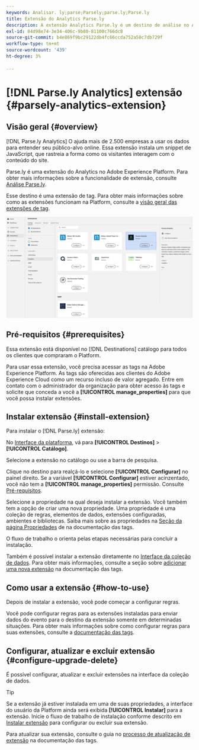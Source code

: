 ```yaml
---
keywords: Analisar. ly;parse;Parsely;parse.ly;Parse.ly
title: Extensão do Analytics Parse.ly
description: A extensão Analytics Parse.ly é um destino de análise no Adobe Experience Platform. Para obter mais informações sobre a funcionalidade de extensão, consulte a página de extensão no Adobe Exchange.
exl-id: 84d98e74-3e34-406c-9b80-81100c766dc8
source-git-commit: b4e869f9bc29122db4fc66ccda752a50c7db729f
workflow-type: tm+mt
source-wordcount: '439'
ht-degree: 3%

---
```


# [!DNL Parse.ly Analytics] extensão {#parsely-analytics-extension}

## Visão geral {#overview}

[!DNL Parse.ly Analytics] O ajuda mais de 2.500 empresas a usar os dados para entender seu público-alvo online. Essa extensão instala um snippet de JavaScript, que rastreia a forma como os visitantes interagem com o conteúdo do site.

Parse.ly é uma extensão do Analytics no Adobe Experience Platform. Para obter mais informações sobre a funcionalidade de extensão, consulte [Análise Parse.ly](https://www.parse.ly/).

Esse destino é uma extensão de tag. Para obter mais informações sobre como as extensões funcionam na Platform, consulte a [visão geral das extensões de tag](../launch-extensions/overview.md).

![Extensão do Analytics Parse.ly](../../assets/catalog/analytics/parsely/catalog.png)

## Pré-requisitos {#prerequisites}

Essa extensão está disponível no [!DNL Destinations] catálogo para todos os clientes que compraram o Platform.

Para usar essa extensão, você precisa acessar as tags na Adobe Experience Platform. As tags são oferecidas aos clientes do Adobe Experience Cloud como um recurso incluso de valor agregado. Entre em contato com o administrador da organização para obter acesso às tags e solicite que conceda a você a **[!UICONTROL manage_properties]** para que você possa instalar extensões.

## Instalar extensão {#install-extension}

Para instalar o [!DNL Parse.ly] extensão:

No [Interface da plataforma](https://platform.adobe.com/), vá para **[!UICONTROL Destinos]** > **[!UICONTROL Catálogo]**.

Selecione a extensão no catálogo ou use a barra de pesquisa.

Clique no destino para realçá-lo e selecione **[!UICONTROL Configurar]** no painel direito. Se a variável **[!UICONTROL Configurar]** estiver acinzentado, você não tem a **[!UICONTROL manage_properties]** permissão. Consulte [Pré-requisitos](#prerequisites).

Selecione a propriedade na qual deseja instalar a extensão. Você também tem a opção de criar uma nova propriedade. Uma propriedade é uma coleção de regras, elementos de dados, extensões configuradas, ambientes e bibliotecas. Saiba mais sobre as propriedades na [Seção da página Propriedades](../../../tags/ui/administration/companies-and-properties.md#properties-page) de na documentação das tags.

O fluxo de trabalho o orienta pelas etapas necessárias para concluir a instalação.

Também é possível instalar a extensão diretamente no [Interface da coleção de dados](https://experience.adobe.com/#/data-collection/). Para obter mais informações, consulte a seção sobre [adicionar uma nova extensão](../../../tags/ui/managing-resources/extensions/overview.md#add-a-new-extension) na documentação das tags.

## Como usar a extensão {#how-to-use}

Depois de instalar a extensão, você pode começar a configurar regras.

Você pode configurar regras para as extensões instaladas para enviar dados do evento para o destino da extensão somente em determinadas situações. Para obter mais informações sobre como configurar regras para suas extensões, consulte a [documentação das tags](../../../tags/ui/managing-resources/rules.md).

## Configurar, atualizar e excluir extensão {#configure-upgrade-delete}

É possível configurar, atualizar e excluir extensões na interface da coleção de dados.

>[!TIP]
>
>Se a extensão já estiver instalada em uma de suas propriedades, a interface do usuário da Platform ainda será exibida **[!UICONTROL Instalar]** para a extensão. Inicie o fluxo de trabalho de instalação conforme descrito em [Instalar extensão](#install-extension) para configurar ou excluir sua extensão.

Para atualizar sua extensão, consulte o guia no [processo de atualização de extensão](../../../tags/ui/managing-resources/extensions/extension-upgrade.md) na documentação das tags.
